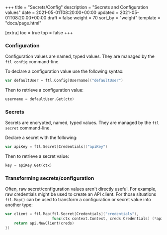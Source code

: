 +++
title = "Secrets/Config"
description = "Secrets and Configuration values"
date = 2021-05-01T08:20:00+00:00
updated = 2021-05-01T08:20:00+00:00
draft = false
weight = 70
sort_by = "weight"
template = "docs/page.html"

[extra]
toc = true
top = false
+++

### Configuration

Configuration values are named, typed values. They are managed by the `ftl config` command-line.

To declare a configuration value use the following syntax:

```go
var defaultUser = ftl.Config[Username]("defaultUser")
```

Then to retrieve a configuration value:

```go
username = defaultUser.Get(ctx)
```

### Secrets

Secrets are encrypted, named, typed values. They are managed by the `ftl secret` command-line.

Declare a secret with the following:

```go
var apiKey = ftl.Secret[Credentials]("apiKey")
```

Then to retrieve a secret value:

```go
key = apiKey.Get(ctx)
```

### Transforming secrets/configuration

Often, raw secret/configuration values aren't directly useful. For example, raw credentials might be used to create an API client. For those situations `ftl.Map()` can be used to transform a configuration or secret value into another type:

```go
var client = ftl.Map(ftl.Secret[Credentials]("credentials"),
                     func(ctx context.Context, creds Credentials) (*api.Client, error) {
    return api.NewClient(creds)
})
```
